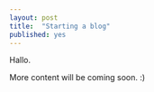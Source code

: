```yaml
---
layout: post
title:  "Starting a blog"
published: yes
---
```


Hallo.

More content will be coming soon. :)
